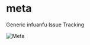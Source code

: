 meta
====

Generic infuanfu Issue Tracking

![Meta](https://infuanfu.github.io/images/this-is-metaaaaaa.jpg)


